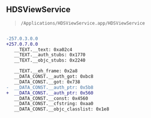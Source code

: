 ## HDSViewService

> `/Applications/HDSViewService.app/HDSViewService`

```diff

-257.0.3.0.0
+257.0.7.0.0
   __TEXT.__text: 0xa02c4
   __TEXT.__auth_stubs: 0x1770
   __TEXT.__objc_stubs: 0x2240

   __TEXT.__eh_frame: 0x2a8
   __DATA_CONST.__auth_got: 0xbc8
   __DATA_CONST.__got: 0x738
-  __DATA_CONST.__auth_ptr: 0x5b8
+  __DATA_CONST.__auth_ptr: 0x560
   __DATA_CONST.__const: 0x4560
   __DATA_CONST.__cfstring: 0xaa0
   __DATA_CONST.__objc_classlist: 0x1e8

```
